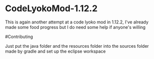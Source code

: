 # CodeLyokoMod-1.12.2
This is again another attempt at a code lyoko mod in 1.12.2, I've already made some food progress but I do need some help if anyone's willing


#Contributing

Just put the java folder and the resources folder into the sources folder made by gradle and set up the eclipse workspace

